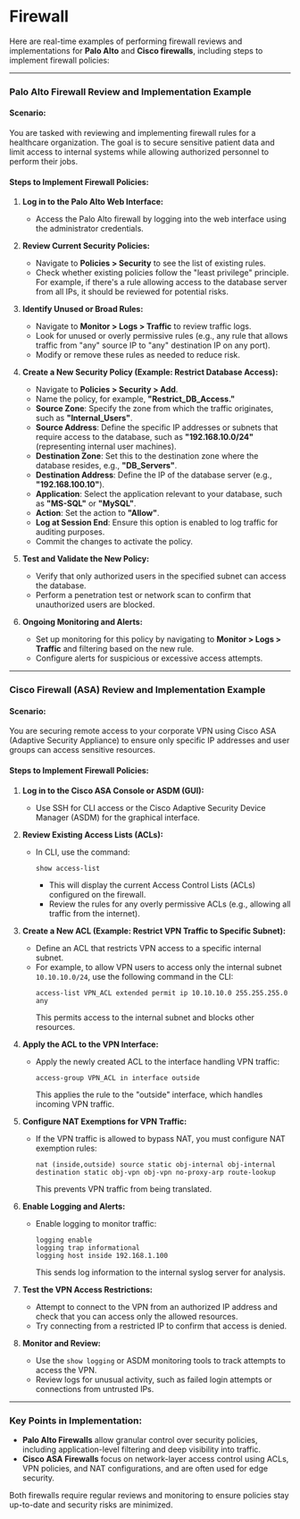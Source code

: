 # Firewall

Here are real-time examples of performing firewall reviews and implementations for **Palo Alto** and **Cisco firewalls**, including steps to implement firewall policies:

---

### **Palo Alto Firewall Review and Implementation Example**

#### **Scenario:**  
You are tasked with reviewing and implementing firewall rules for a healthcare organization. The goal is to secure sensitive patient data and limit access to internal systems while allowing authorized personnel to perform their jobs.

#### **Steps to Implement Firewall Policies:**

1. **Log in to the Palo Alto Web Interface:**
   - Access the Palo Alto firewall by logging into the web interface using the administrator credentials.

2. **Review Current Security Policies:**
   - Navigate to **Policies > Security** to see the list of existing rules.
   - Check whether existing policies follow the "least privilege" principle. For example, if there's a rule allowing access to the database server from all IPs, it should be reviewed for potential risks.

3. **Identify Unused or Broad Rules:**
   - Navigate to **Monitor > Logs > Traffic** to review traffic logs.
   - Look for unused or overly permissive rules (e.g., any rule that allows traffic from "any" source IP to "any" destination IP on any port).
   - Modify or remove these rules as needed to reduce risk.

4. **Create a New Security Policy (Example: Restrict Database Access):**
   - Navigate to **Policies > Security > Add**.
   - Name the policy, for example, **"Restrict_DB_Access."**
   - **Source Zone**: Specify the zone from which the traffic originates, such as **"Internal_Users"**.
   - **Source Address**: Define the specific IP addresses or subnets that require access to the database, such as **"192.168.10.0/24"** (representing internal user machines).
   - **Destination Zone**: Set this to the destination zone where the database resides, e.g., **"DB_Servers"**.
   - **Destination Address**: Define the IP of the database server (e.g., **"192.168.100.10"**).
   - **Application**: Select the application relevant to your database, such as **"MS-SQL"** or **"MySQL"**.
   - **Action**: Set the action to **"Allow"**.
   - **Log at Session End**: Ensure this option is enabled to log traffic for auditing purposes.
   - Commit the changes to activate the policy.

5. **Test and Validate the New Policy:**
   - Verify that only authorized users in the specified subnet can access the database.
   - Perform a penetration test or network scan to confirm that unauthorized users are blocked.

6. **Ongoing Monitoring and Alerts:**
   - Set up monitoring for this policy by navigating to **Monitor > Logs > Traffic** and filtering based on the new rule.
   - Configure alerts for suspicious or excessive access attempts.

---

### **Cisco Firewall (ASA) Review and Implementation Example**

#### **Scenario:**  
You are securing remote access to your corporate VPN using Cisco ASA (Adaptive Security Appliance) to ensure only specific IP addresses and user groups can access sensitive resources.

#### **Steps to Implement Firewall Policies:**

1. **Log in to the Cisco ASA Console or ASDM (GUI):**
   - Use SSH for CLI access or the Cisco Adaptive Security Device Manager (ASDM) for the graphical interface.
   
2. **Review Existing Access Lists (ACLs):**
   - In CLI, use the command:
     ```
     show access-list
     ```
     - This will display the current Access Control Lists (ACLs) configured on the firewall.
     - Review the rules for any overly permissive ACLs (e.g., allowing all traffic from the internet).

3. **Create a New ACL (Example: Restrict VPN Traffic to Specific Subnet):**
   - Define an ACL that restricts VPN access to a specific internal subnet.
   - For example, to allow VPN users to access only the internal subnet `10.10.10.0/24`, use the following command in the CLI:
     ``` 
     access-list VPN_ACL extended permit ip 10.10.10.0 255.255.255.0 any 
     ```
     This permits access to the internal subnet and blocks other resources.

4. **Apply the ACL to the VPN Interface:**
   - Apply the newly created ACL to the interface handling VPN traffic:
     ```
     access-group VPN_ACL in interface outside
     ```
     This applies the rule to the "outside" interface, which handles incoming VPN traffic.

5. **Configure NAT Exemptions for VPN Traffic:**
   - If the VPN traffic is allowed to bypass NAT, you must configure NAT exemption rules:
     ```
     nat (inside,outside) source static obj-internal obj-internal destination static obj-vpn obj-vpn no-proxy-arp route-lookup
     ```
     This prevents VPN traffic from being translated.

6. **Enable Logging and Alerts:**
   - Enable logging to monitor traffic:
     ```
     logging enable
     logging trap informational
     logging host inside 192.168.1.100
     ```
     This sends log information to the internal syslog server for analysis.

7. **Test the VPN Access Restrictions:**
   - Attempt to connect to the VPN from an authorized IP address and check that you can access only the allowed resources.
   - Try connecting from a restricted IP to confirm that access is denied.

8. **Monitor and Review:**
   - Use the `show logging` or ASDM monitoring tools to track attempts to access the VPN.
   - Review logs for unusual activity, such as failed login attempts or connections from untrusted IPs.

---

### **Key Points in Implementation:**
- **Palo Alto Firewalls** allow granular control over security policies, including application-level filtering and deep visibility into traffic.
- **Cisco ASA Firewalls** focus on network-layer access control using ACLs, VPN policies, and NAT configurations, and are often used for edge security.

Both firewalls require regular reviews and monitoring to ensure policies stay up-to-date and security risks are minimized.
